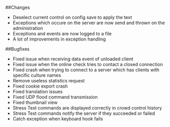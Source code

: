 ##Changes
- Deselect current control on config save to apply the text
- Exceptions which occure on the server are now send and thrown on the administration
- Exceptions and events are now logged to a file
- A lot of improvements in exception handling


##Bugfixes
- Fixed issue when receiving data event of unloaded client
- Fixed issue when the online check tries to contact a closed connection
- Fixed crash when trying to connect to a server which has clients with specific culture names
- Remove useless statistics request
- Fixed cookie export crash
- Fixed translation issues
- Fixed UDP flood command transmission
- Fixed thumbnail view
- Stress Test commands are displayed correctly in crowd control history
- Stress Test commands notify the server if they succeeded or failed
- Catch exception when keyboard hook fails